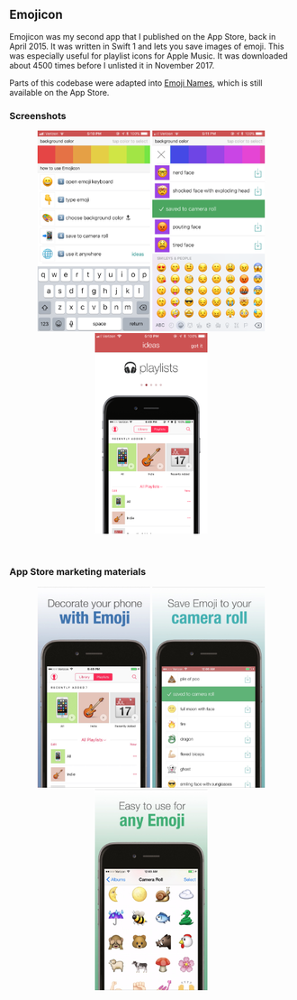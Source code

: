## Emojicon

Emojicon was my second app that I published on the App Store, back in April 2015. It was written in Swift 1 and lets you save images of emoji. This was especially useful for playlist icons for Apple Music. It was downloaded about 4500 times before I unlisted it in November 2017. 

Parts of this codebase were adapted into [Emoji Names](http://github.com/calda/Emoji-Names), which is still available on the App Store.

### Screenshots

<p align="center">
    <img src="images/1.PNG" width=200px> <img src="images/2.PNG" width=200px> <img src="images/3.PNG" width=200px>
</p>

<br>

### App Store marketing materials

<p align="center">
    <img src="images/app%20store%201.png" width=200px> <img src="images/app%20store%202.png" width=200px> <img src="images/app%20store%203.png" width=200px>
</p>



